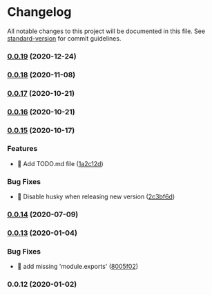 # Changelog

All notable changes to this project will be documented in this file. See [standard-version](https://github.com/conventional-changelog/standard-version) for commit guidelines.

### [0.0.19](https://github.com/THernandez03/eslint-config-thernandez/compare/v0.0.18...v0.0.19) (2020-12-24)

### [0.0.18](https://github.com/THernandez03/eslint-config-thernandez/compare/v0.0.17...v0.0.18) (2020-11-08)

### [0.0.17](https://github.com/THernandez03/eslint-config-thernandez/compare/v0.0.16...v0.0.17) (2020-10-21)

### [0.0.16](https://github.com/THernandez03/eslint-config-thernandez/compare/v0.0.15...v0.0.16) (2020-10-21)

### [0.0.15](https://github.com/THernandez03/eslint-config-thernandez/compare/v0.0.14...v0.0.15) (2020-10-17)


### Features

* 🎸 Add TODO.md file ([1a2c12d](https://github.com/THernandez03/eslint-config-thernandez/commit/1a2c12df4725b140889b998e2480418c17304805))


### Bug Fixes

* 🐛 Disable husky when releasing new version ([2c3bf6d](https://github.com/THernandez03/eslint-config-thernandez/commit/2c3bf6d50cd650be2e0cba1ab9a045ff786354a6))

### [0.0.14](https://github.com/THernandez03/eslint-config-thernandez/compare/v0.0.13...v0.0.14) (2020-07-09)

### [0.0.13](https://github.com/THernandez03/eslint-config-thernandez/compare/v0.0.12...v0.0.13) (2020-01-04)


### Bug Fixes

* 🐛 add missing 'module.exports' ([8005f02](https://github.com/THernandez03/eslint-config-thernandez/commit/8005f0239dd6cb63f11e14d869984f4d48bab749))

### 0.0.12 (2020-01-02)
